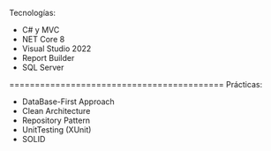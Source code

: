 Tecnologías:

- C# y MVC
- NET Core 8 
- Visual Studio 2022
- Report Builder
- SQL Server

==========================================
Prácticas:

- DataBase-First Approach
- Clean Architecture
- Repository Pattern
- UnitTesting (XUnit)
- SOLID
